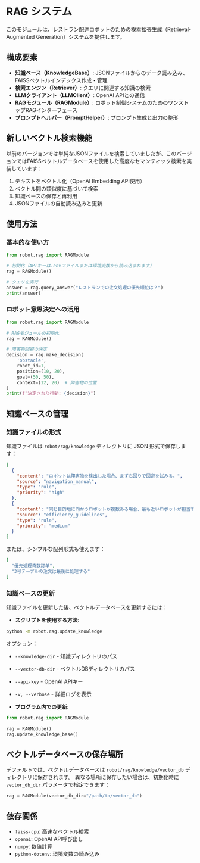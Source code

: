 # RAG システム

このモジュールは、レストラン配達ロボットのための検索拡張生成（Retrieval-Augmented Generation）システムを提供します。

## 構成要素

- **知識ベース（KnowledgeBase）**: JSONファイルからのデータ読み込み、FAISSベクトルインデックス作成・管理
- **検索エンジン（Retriever）**: クエリに関連する知識の検索
- **LLMクライアント（LLMClient）**: OpenAI APIとの通信
- **RAGモジュール（RAGModule）**: ロボット制御システムのためのワンストップRAGインターフェース
- **プロンプトヘルパー（PromptHelper）**: プロンプト生成と出力の整形

## 新しいベクトル検索機能

以前のバージョンでは単純なJSONファイルを検索していましたが、このバージョンではFAISSベクトルデータベースを使用した高度なセマンティック検索を実装しています：

1. テキストをベクトル化（OpenAI Embedding API使用）
2. ベクトル間の類似度に基づいて検索
3. 知識ベースの保存と再利用
4. JSONファイルの自動読み込みと更新

## 使用方法

### 基本的な使い方

```python
from robot.rag import RAGModule

# 初期化（APIキーは.envファイルまたは環境変数から読み込まれます）
rag = RAGModule()

# クエリを実行
answer = rag.query_answer("レストランでの注文処理の優先順位は？")
print(answer)
```

### ロボット意思決定への活用

```python
from robot.rag import RAGModule

# RAGモジュールの初期化
rag = RAGModule()

# 障害物回避の決定
decision = rag.make_decision(
    'obstacle',
    robot_id=1,
    position=(10, 20),
    goal=(50, 50), 
    context=(12, 20)  # 障害物の位置
)
print(f"決定された行動: {decision}")
```

## 知識ベースの管理

### 知識ファイルの形式

知識ファイルは `robot/rag/knowledge` ディレクトリに JSON 形式で保存します：

```json
[
  {
    "content": "ロボットは障害物を検出した場合、まず右回りで回避を試みる。",
    "source": "navigation_manual",
    "type": "rule",
    "priority": "high"
  },
  {
    "content": "同じ目的地に向かうロボットが複数ある場合、最も近いロボットが担当する。",
    "source": "efficiency_guidelines",
    "type": "rule",
    "priority": "medium"
  }
]
```

または、シンプルな配列形式も使えます：

```json
[
  "優先処理奇数訂单",
  "3号テーブルの注文は最後に処理する"
]
```

### 知識ベースの更新

知識ファイルを更新した後、ベクトルデータベースを更新するには：

- **スクリプトを使用する方法**:

```bash
python -m robot.rag.update_knowledge
```

オプション：

- `--knowledge-dir` - 知識ディレクトリのパス
- `--vector-db-dir` - ベクトルDBディレクトリのパス
- `--api-key` - OpenAI APIキー
- `-v, --verbose` - 詳細ログを表示

- **プログラム内での更新**:

```python
from robot.rag import RAGModule

rag = RAGModule()
rag.update_knowledge_base()
```

## ベクトルデータベースの保存場所

デフォルトでは、ベクトルデータベースは `robot/rag/knowledge/vector_db` ディレクトリに保存されます。
異なる場所に保存したい場合は、初期化時に `vector_db_dir` パラメータで指定できます：

```python
rag = RAGModule(vector_db_dir="/path/to/vector_db")
```

## 依存関係

- `faiss-cpu`: 高速なベクトル検索
- `openai`: OpenAI API呼び出し
- `numpy`: 数値計算
- `python-dotenv`: 環境変数の読み込み

